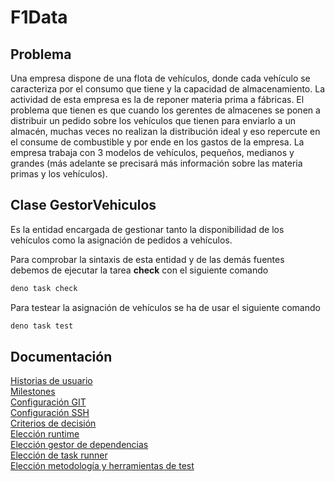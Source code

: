 # F1Data

## Problema

Una empresa dispone de una flota de vehículos, donde cada vehículo se caracteriza por el consumo que tiene y la capacidad de almacenamiento. La actividad de esta empresa es la de reponer materia prima a fábricas. El problema que tienen es que cuando los gerentes de almacenes se ponen a distribuir un pedido sobre los vehículos que tienen para enviarlo a un almacén, muchas veces no realizan la distribución ideal y eso repercute en el consume de combustible y por ende en los gastos de la empresa. La empresa trabaja con 3 modelos de vehículos, pequeños, medianos y grandes (más adelante se precisará más información sobre las materia primas y los vehículos).

## Clase GestorVehiculos

Es la entidad encargada de gestionar tanto la disponibilidad de los vehículos como la asignación de pedidos a vehículos.

Para comprobar la sintaxis de esta entidad y de las demás fuentes debemos de ejecutar la tarea **check** con el siguiente comando
    
```bash
deno task check
```

Para testear la asignación de vehículos se ha de usar el siguiente comando

```bash
deno task test
```

## Documentación

[Historias de usuario](./docs/historiasUsuario.md)
<br>
[Milestones](./docs/milestones.md)
<br>
[Configuración GIT](./docs/git.png)
<br>
[Configuración SSH](./docs/ssh.png)
<br>
[Criterios de decisión](./docs/criterios.md)
<br>
[Elección runtime](./docs/runtime.md)
<br>
[Elección gestor de dependencias](./docs/eleccion_herramientas.md#Elección-gestor-de-dependencias)
<br>
[Elección de task runner](./docs/eleccion_herramientas.md#Elección-de-task-runner)
<br>
[Elección metodología y herramientas de test](./docs/eleccion_test.md)


